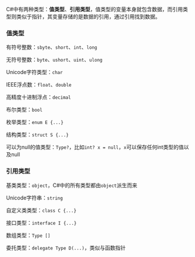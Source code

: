 C#中有两种类型：**值类型**、**引用类型**，值类型的变量本身就包含数据，而引用类型则类似于指针，其变量存储的是数据的引用，通过引用找到数据。

### 值类型

有符号整数：`sbyte`、`short`、`int`、`long`

无符号整数：`byte`、`ushort`、`uint`、`ulong`

Unicode字符类型：`char`

IEEE浮点数：`float`、`double`

高精度十进制浮点：`decimal`

布尔类型：`bool`

枚举类型：`enum E {...}`

结构类型：`struct S {...}`

可以为null的值类型：`Type?`，比如`int? x = null`，`x`可以保存任何int类型的值以及null

### 引用类型

基类类型：`object`，C#中的所有类型都由`object`派生而来

Unicode字符串：`string`

自定义类类型：`class C {...}`

接口类型：`interface I {...}`

数组类型：`Type []`

委托类型：`delegate Type D(...)`，类似与函数指针







